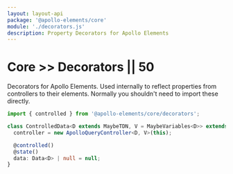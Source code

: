 ```yaml
---
layout: layout-api
package: '@apollo-elements/core'
module: './decorators.js'
description: Property Decorators for Apollo Elements
---
```

# Core >> Decorators || 50

Decorators for Apollo Elements. Used internally to reflect properties from controllers to their elements. Normally you shouldn't need to import these directly.

```ts
import { controlled } from '@apollo-elements/core/decorators';

class ControlledData<D extends MaybeTDN, V = MaybeVariables<D>> extends LitElement {
  controller = new ApolloQueryController<D, V>(this);

  @controlled()
  @state()
  data: Data<D> | null = null;
}
```
